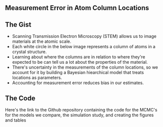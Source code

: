 ## Measurement Error in Atom Column Locations
## The Gist
* Scanning Transmission Electron Microscopy (STEM) allows us to image materials at the atomic scale.
* Each white circle in the below image represents a column of atoms in a crystal structure. 
* Learning about where the columns are in relation to where they're expected to be can tell us a lot about the properties of the material.
* There's uncertainty in the measurements of the column locations, so we account for it by building a Bayesian hiearchical model that treats locations as parameters.
* Accounting for measurement error reduces bias in our estimates.

## The Code
Here's the link to the Github repository containing the code for the MCMC's for the models we compare, the simulation study, and creating the figures and tables
